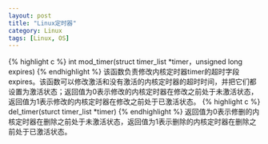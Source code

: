 ```yaml
---
layout: post
title: "Linux定时器"
category: Linux
tags: [Linux, OS]
---
```

{% highlight c %}
int mod_timer(struct timer_list *timer，unsigned long expires)
{% endhighlight %}
该函数负责修改内核定时器timer的超时字段expires。该函数可以修改激活和没有激活的内核定时器的超时时间，并把它们都设置为激活状态；返回值为0表示修改的内核定时器在修改之前处于未激活状态，返回值为1表示修改的内核定时器在修改之前处于已激活状态。
{% highlight c %}
del_timer(sturct timer_list *timer)
{% endhighlight %}
返回值为0表示修删的内核定时器在删除之前处于未激活状态，返回值为1表示删除的内核定时器在删除之前处于已激活状态。
